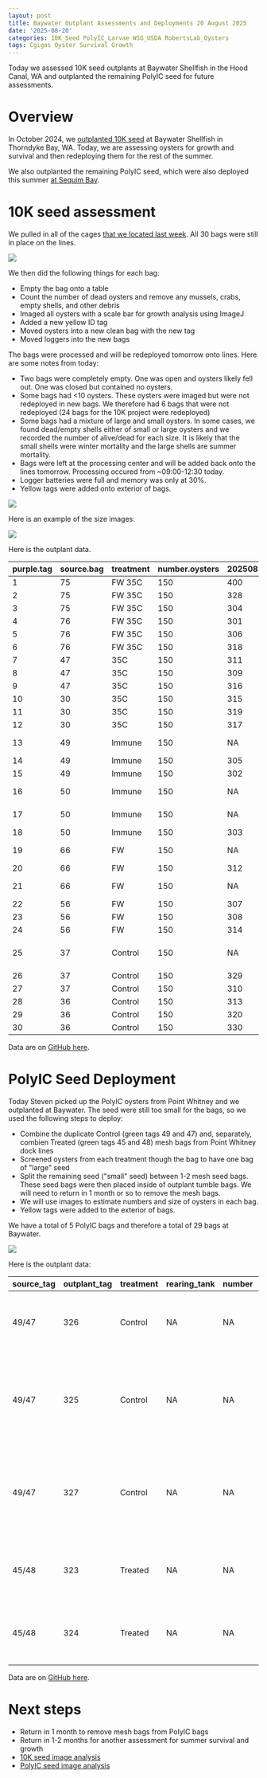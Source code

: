 ```yaml
---
layout: post
title: Baywater Outplant Assessments and Deployments 20 August 2025
date: '2025-08-20'
categories: 10K_Seed PolyIC_Larvae WSG_USDA RobertsLab_Oysters
tags: Cgigas Oyster Survival Growth
---
```


Today we assessed 10K seed outplants at Baywater Shellfish in the Hood Canal, WA and outplanted the remaining PolyIC seed for future assessments. 

# Overview 

In October 2024, we [outplanted 10K seed](https://ahuffmyer.github.io/ASH_Putnam_Lab_Notebook/10K-seed-outplant-at-Baywater/) at Baywater Shellfish in Thorndyke Bay, WA. Today, we are assessing oysters for growth and survival and then redeploying them for the rest of the summer. 

We also outplanted the remaining PolyIC seed, which were also deployed this summer [at Sequim Bay](https://ahuffmyer.github.io/ASH_Putnam_Lab_Notebook/Outplanting-polyIC-oysters-at-Sequim-Bay/).  

# 10K seed assessment 

We pulled in all of the cages [that we located last week](https://ahuffmyer.github.io/ASH_Putnam_Lab_Notebook/Locating-outplants-at-Baywater/). All 30 bags were still in place on the lines. 

![](https://github.com/AHuffmyer/ASH_Putnam_Lab_Notebook/blob/master/images/NotebookImages/oysters/wsg_usda/20250820/pic1.jpeg?raw=true)

We then did the following things for each bag: 

- Empty the bag onto a table
- Count the number of dead oysters and remove any mussels, crabs, empty shells, and other debris
- Imaged all oysters with a scale bar for growth analysis using ImageJ 
- Added a new yellow ID tag 
- Moved oysters into a new clean bag with the new tag 
- Moved loggers into the new bags 

The bags were processed and will be redeployed tomorrow onto lines. Here are some notes from today: 

- Two bags were completely empty. One was open and oysters likely fell out. One was closed but contained no oysters. 
- Some bags had <10 oysters. These oysters were imaged but were not redeployed in new bags. We therefore had 6 bags that were not redeployed (24 bags for the 10K project were redeployed) 
- Some bags had a mixture of large and small oysters. In some cases, we found dead/empty shells either of small or large oysters and we recorded the number of alive/dead for each size. It is likely that the small shells were winter mortality and the large shells are summer mortality. 
- Bags were left at the processing center and will be added back onto the lines tomorrow. Processing occured from ~09:00-12:30 today. 
- Logger batteries were full and memory was only at 30%. 
- Yellow tags were added onto exterior of bags. 

![](https://github.com/AHuffmyer/ASH_Putnam_Lab_Notebook/blob/master/images/NotebookImages/oysters/wsg_usda/20250820/pic2.jpeg?raw=true)

Here is an example of the size images:  

![](https://github.com/AHuffmyer/ASH_Putnam_Lab_Notebook/blob/master/images/NotebookImages/oysters/wsg_usda/20250820/pic3.jpeg?raw=true)

Here is the outplant data.  

| purple.tag | source.bag | treatment | number.oysters | 20250820.tag | 20250820.notes                 | 20250820.loggers | 20250820.mortality |
|------------|------------|-----------|----------------|--------------|--------------------------------|------------------|--------------------|
| 1          | 75         | FW 35C    | 150            | 400          |                                |                  | 1 large            |
| 2          | 75         | FW 35C    | 150            | 328          |                                |                  | 6 small            |
| 3          | 75         | FW 35C    | 150            | 304          |                                |                  |                    |
| 4          | 76         | FW 35C    | 150            | 301          |                                |                  | 7 big, 8 small     |
| 5          | 76         | FW 35C    | 150            | 306          |                                |                  |                    |
| 6          | 76         | FW 35C    | 150            | 318          |                                | 22023410         | 4 big, 12 small    |
| 7          | 47         | 35C       | 150            | 311          |                                |                  | 5 small            |
| 8          | 47         | 35C       | 150            | 309          |                                |                  |                    |
| 9          | 47         | 35C       | 150            | 316          |                                |                  | 4 big              |
| 10         | 30         | 35C       | 150            | 315          |                                |                  | 2 big              |
| 11         | 30         | 35C       | 150            | 319          |                                |                  | 1 small, 1 big     |
| 12         | 30         | 35C       | 150            | 317          |                                |                  |                    |
| 13         | 49         | Immune    | 150            | NA           | not rebagged, <10 oysters      |                  | 1 big              |
| 14         | 49         | Immune    | 150            | 305          |                                |                  |                    |
| 15         | 49         | Immune    | 150            | 302          |                                |                  |                    |
| 16         | 50         | Immune    | 150            | NA           | not rebagged, <10 oysters      |                  |                    |
| 17         | 50         | Immune    | 150            | NA           | empty, no oysters              |                  |                    |
| 18         | 50         | Immune    | 150            | 303          |                                |                  |                    |
| 19         | 66         | FW        | 150            | NA           | not rebagged, <10 oysters      |                  |                    |
| 20         | 66         | FW        | 150            | 312          |                                |                  |                    |
| 21         | 66         | FW        | 150            | NA           | not rebagged, <10 oysters      |                  |                    |
| 22         | 56         | FW        | 150            | 307          |                                |                  |                    |
| 23         | 56         | FW        | 150            | 308          |                                |                  |                    |
| 24         | 56         | FW        | 150            | 314          |                                |                  | 1 big, 23 small    |
| 25         | 37         | Control   | 150            | NA           | bag open, no oysters remaining |                  |                    |
| 26         | 37         | Control   | 150            | 329          |                                |                  |                    |
| 27         | 37         | Control   | 150            | 310          |                                | 22023411         |                    |
| 28         | 36         | Control   | 150            | 313          |                                |                  | 6 small            |
| 29         | 36         | Control   | 150            | 320          |                                |                  | 3 small            |
| 30         | 36         | Control   | 150            | 330          |                                | 22023406         |                    |

Data are on [GitHub here](https://github.com/RobertsLab/10K-seed-Cgigas/tree/main/data/outplant).

# PolyIC Seed Deployment   

Today Steven picked up the PolyIC oysters from Point Whitney and we outplanted at Baywater. The seed were still too small for the bags, so we used the following steps to deploy:  

- Combine the duplicate Control (green tags 49 and 47) and, separately, combien Treated (green tags 45 and 48) mesh bags from Point Whitney dock lines 
- Screened oysters from each treatment though the bag to have one bag of "large" seed 
- Split the remaining seed ("small" seed) between 1-2 mesh seed bags. These seed bags were then placed inside of outplant tumble bags. We will need to return in 1 month or so to remove the mesh bags. 
- We will use images to estimate numbers and size of oysters in each bag. 
- Yellow tags were added to the exterior of bags. 

We have a total of 5 PolyIC bags and therefore a total of  29 bags at Baywater. 

![](https://github.com/AHuffmyer/ASH_Putnam_Lab_Notebook/blob/master/images/NotebookImages/oysters/wsg_usda/20250820/pic4.jpeg?raw=true)

Here is the outplant data:  

| source_tag | outplant_tag | treatment | rearing_tank | number | logger  | deploy.date | notes                                                                                                                       |
|------------|--------------|-----------|--------------|--------|---------|-------------|-----------------------------------------------------------------------------------------------------------------------------|
| 49/47      | 326          | Control   | NA           | NA     |         | 20250820    | larger oysters, not in mesh bag; refer to image for number and size   estimates                                             |
| 49/47      | 325          | Control   | NA           | NA     |         | 20250820    | small oysters, in mesh bag; refer to image for number and size;   accidentally labeled as 326 in photo for measurements     |
| 49/47      | 327          | Control   | NA           | NA     |         | 20250820    | small oysters, in mesh bag; refer to image for number and size   measurements; refer to image for number and size estimates |
| 45/48      | 323          | Treated   | NA           | NA     |         | 20250820    | larger oysters, not in mesh bag; refer to image for number and size   estimates                                             |
| 45/48      | 324          | Treated   | NA           | NA     |         | 20250820    | small oysters, in mesh bag; refer to image for number and size   measurements                                               |

Data are on [GitHub here](https://github.com/RobertsLab/polyIC-larvae/tree/main/data/outplant/baywater).

# Next steps 

- Return in 1 month to remove mesh bags from PolyIC bags 
- Return in 1-2 months for another assessment for summer survival and growth 
- [10K seed image analysis](https://github.com/RobertsLab/resources/issues/2282)
- [PolyIC seed image analysis](https://github.com/RobertsLab/resources/issues/2281)

